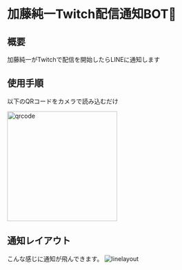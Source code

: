 # 加藤純一Twitch配信通知BOT💩

## 概要
加藤純一がTwitchで配信を開始したらLINEに通知します

## 使用手順
以下のQRコードをカメラで読み込むだけ

<img width="255" alt="qrcode" src="https://user-images.githubusercontent.com/45580421/93833199-eb488c80-fcb2-11ea-95cb-00e4be43055e.png">

## 通知レイアウト
こんな感じに通知が飛んできます。
![linelayout](https://user-images.githubusercontent.com/45580421/93833460-9f4a1780-fcb3-11ea-8aaa-86a1e2042bfb.png)